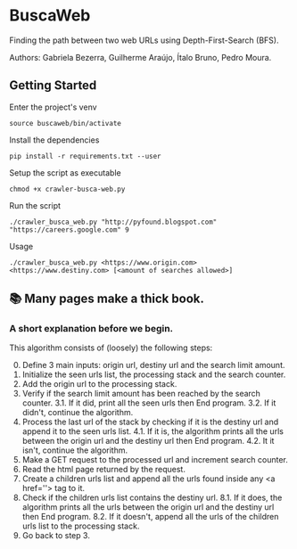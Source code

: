 # BuscaWeb
Finding the path between two web URLs using Depth-First-Search (BFS).

Authors: Gabriela Bezerra, Guilherme Araújo, Ítalo Bruno, Pedro Moura.

## Getting Started
Enter the project's venv

`source buscaweb/bin/activate`

Install the dependencies

`pip install -r requirements.txt --user`

Setup the script as executable

`chmod +x crawler-busca-web.py`

Run the script

`./crawler_busca_web.py "http://pyfound.blogspot.com" "https://careers.google.com" 9`

Usage

`./crawler_busca_web.py <https://www.origin.com> <https://www.destiny.com> [<amount of searches allowed>]`


## 📚 Many pages make a thick book.
### A short explanation before we begin.

This algorithm consists of (loosely) the following steps:

0. Define 3 main inputs: origin url, destiny url and the search limit amount.
1. Initialize the seen urls list, the processing stack and the search counter.
2. Add the origin url to the processing stack.
3. Verify if the search limit amount has been reached by the search counter.
    3.1. If it did, print all the seen urls then End program.
    3.2. If it didn't, continue the algorithm.
4. Process the last url of the stack by checking if it is the destiny url and append it to the seen urls list.
    4.1. If it is, the algorithm prints all the urls between the origin url and the destiny url then End program.
    4.2. It it isn't, continue the algorithm.
5. Make a GET request to the processed url and increment search counter.
6. Read the html page returned by the request.
7. Create a children urls list and append all the urls found inside any \<a href=''\> tag to it.
8. Check if the children urls list contains the destiny url.
    8.1. If it does, the algorithm prints all the urls between the origin url and the destiny url then End program.
    8.2. If it doesn't, append all the urls of the children urls list to the processing stack. 
9. Go back to step 3.
